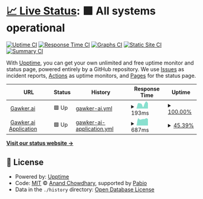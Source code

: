 # [📈 Live Status](https://status.gawker.ai): <!--live status--> **🟩 All systems operational**

[![Uptime CI](https://github.com/GawkerAI/upptime/workflows/Uptime%20CI/badge.svg)](https://github.com/GawkerAI/upptime/actions?query=workflow%3A%22Uptime+CI%22)
[![Response Time CI](https://github.com/GawkerAI/upptime/workflows/Response%20Time%20CI/badge.svg)](https://github.com/GawkerAI/upptime/actions?query=workflow%3A%22Response+Time+CI%22)
[![Graphs CI](https://github.com/GawkerAI/upptime/workflows/Graphs%20CI/badge.svg)](https://github.com/GawkerAI/upptime/actions?query=workflow%3A%22Graphs+CI%22)
[![Static Site CI](https://github.com/GawkerAI/upptime/workflows/Static%20Site%20CI/badge.svg)](https://github.com/GawkerAI/upptime/actions?query=workflow%3A%22Static+Site+CI%22)
[![Summary CI](https://github.com/GawkerAI/upptime/workflows/Summary%20CI/badge.svg)](https://github.com/GawkerAI/upptime/actions?query=workflow%3A%22Summary+CI%22)

With [Upptime](https://upptime.js.org), you can get your own unlimited and free uptime monitor and status page, powered entirely by a GitHub repository. We use [Issues](https://github.com/upptime/upptime/issues) as incident reports, [Actions](https://github.com/GawkerAI/upptime/actions) as uptime monitors, and [Pages](https://status.gawker.ai) for the status page.

<!--start: status pages-->
<!-- This summary is generated by Upptime (https://github.com/upptime/upptime) -->
<!-- Do not edit this manually, your changes will be overwritten -->
<!-- prettier-ignore -->
| URL | Status | History | Response Time | Uptime |
| --- | ------ | ------- | ------------- | ------ |
| <img alt="" src="https://icons.duckduckgo.com/ip3/gawker.ai.ico" height="13"> [Gawker.ai](https://gawker.ai/) | 🟩 Up | [gawker-ai.yml](https://github.com/GawkerAI/upptime/commits/HEAD/history/gawker-ai.yml) | <details><summary><img alt="Response time graph" src="./graphs/gawker-ai/response-time-week.png" height="20"> 193ms</summary><br><a href="https://status.gawker.ai/history/gawker-ai"><img alt="Response time 193" src="https://img.shields.io/endpoint?url=https%3A%2F%2Fraw.githubusercontent.com%2FGawkerAI%2Fupptime%2FHEAD%2Fapi%2Fgawker-ai%2Fresponse-time.json"></a><br><a href="https://status.gawker.ai/history/gawker-ai"><img alt="24-hour response time 193" src="https://img.shields.io/endpoint?url=https%3A%2F%2Fraw.githubusercontent.com%2FGawkerAI%2Fupptime%2FHEAD%2Fapi%2Fgawker-ai%2Fresponse-time-day.json"></a><br><a href="https://status.gawker.ai/history/gawker-ai"><img alt="7-day response time 193" src="https://img.shields.io/endpoint?url=https%3A%2F%2Fraw.githubusercontent.com%2FGawkerAI%2Fupptime%2FHEAD%2Fapi%2Fgawker-ai%2Fresponse-time-week.json"></a><br><a href="https://status.gawker.ai/history/gawker-ai"><img alt="30-day response time 193" src="https://img.shields.io/endpoint?url=https%3A%2F%2Fraw.githubusercontent.com%2FGawkerAI%2Fupptime%2FHEAD%2Fapi%2Fgawker-ai%2Fresponse-time-month.json"></a><br><a href="https://status.gawker.ai/history/gawker-ai"><img alt="1-year response time 193" src="https://img.shields.io/endpoint?url=https%3A%2F%2Fraw.githubusercontent.com%2FGawkerAI%2Fupptime%2FHEAD%2Fapi%2Fgawker-ai%2Fresponse-time-year.json"></a></details> | <details><summary><a href="https://status.gawker.ai/history/gawker-ai">100.00%</a></summary><a href="https://status.gawker.ai/history/gawker-ai"><img alt="All-time uptime 100.00%" src="https://img.shields.io/endpoint?url=https%3A%2F%2Fraw.githubusercontent.com%2FGawkerAI%2Fupptime%2FHEAD%2Fapi%2Fgawker-ai%2Fuptime.json"></a><br><a href="https://status.gawker.ai/history/gawker-ai"><img alt="24-hour uptime 100.00%" src="https://img.shields.io/endpoint?url=https%3A%2F%2Fraw.githubusercontent.com%2FGawkerAI%2Fupptime%2FHEAD%2Fapi%2Fgawker-ai%2Fuptime-day.json"></a><br><a href="https://status.gawker.ai/history/gawker-ai"><img alt="7-day uptime 100.00%" src="https://img.shields.io/endpoint?url=https%3A%2F%2Fraw.githubusercontent.com%2FGawkerAI%2Fupptime%2FHEAD%2Fapi%2Fgawker-ai%2Fuptime-week.json"></a><br><a href="https://status.gawker.ai/history/gawker-ai"><img alt="30-day uptime 100.00%" src="https://img.shields.io/endpoint?url=https%3A%2F%2Fraw.githubusercontent.com%2FGawkerAI%2Fupptime%2FHEAD%2Fapi%2Fgawker-ai%2Fuptime-month.json"></a><br><a href="https://status.gawker.ai/history/gawker-ai"><img alt="1-year uptime 100.00%" src="https://img.shields.io/endpoint?url=https%3A%2F%2Fraw.githubusercontent.com%2FGawkerAI%2Fupptime%2FHEAD%2Fapi%2Fgawker-ai%2Fuptime-year.json"></a></details>
| <img alt="" src="https://icons.duckduckgo.com/ip3/app.gawker.ai.ico" height="13"> [Gawker.ai Application](https://app.gawker.ai/) | 🟩 Up | [gawker-ai-application.yml](https://github.com/GawkerAI/upptime/commits/HEAD/history/gawker-ai-application.yml) | <details><summary><img alt="Response time graph" src="./graphs/gawker-ai-application/response-time-week.png" height="20"> 687ms</summary><br><a href="https://status.gawker.ai/history/gawker-ai-application"><img alt="Response time 687" src="https://img.shields.io/endpoint?url=https%3A%2F%2Fraw.githubusercontent.com%2FGawkerAI%2Fupptime%2FHEAD%2Fapi%2Fgawker-ai-application%2Fresponse-time.json"></a><br><a href="https://status.gawker.ai/history/gawker-ai-application"><img alt="24-hour response time 687" src="https://img.shields.io/endpoint?url=https%3A%2F%2Fraw.githubusercontent.com%2FGawkerAI%2Fupptime%2FHEAD%2Fapi%2Fgawker-ai-application%2Fresponse-time-day.json"></a><br><a href="https://status.gawker.ai/history/gawker-ai-application"><img alt="7-day response time 687" src="https://img.shields.io/endpoint?url=https%3A%2F%2Fraw.githubusercontent.com%2FGawkerAI%2Fupptime%2FHEAD%2Fapi%2Fgawker-ai-application%2Fresponse-time-week.json"></a><br><a href="https://status.gawker.ai/history/gawker-ai-application"><img alt="30-day response time 687" src="https://img.shields.io/endpoint?url=https%3A%2F%2Fraw.githubusercontent.com%2FGawkerAI%2Fupptime%2FHEAD%2Fapi%2Fgawker-ai-application%2Fresponse-time-month.json"></a><br><a href="https://status.gawker.ai/history/gawker-ai-application"><img alt="1-year response time 687" src="https://img.shields.io/endpoint?url=https%3A%2F%2Fraw.githubusercontent.com%2FGawkerAI%2Fupptime%2FHEAD%2Fapi%2Fgawker-ai-application%2Fresponse-time-year.json"></a></details> | <details><summary><a href="https://status.gawker.ai/history/gawker-ai-application">45.39%</a></summary><a href="https://status.gawker.ai/history/gawker-ai-application"><img alt="All-time uptime 45.39%" src="https://img.shields.io/endpoint?url=https%3A%2F%2Fraw.githubusercontent.com%2FGawkerAI%2Fupptime%2FHEAD%2Fapi%2Fgawker-ai-application%2Fuptime.json"></a><br><a href="https://status.gawker.ai/history/gawker-ai-application"><img alt="24-hour uptime 45.39%" src="https://img.shields.io/endpoint?url=https%3A%2F%2Fraw.githubusercontent.com%2FGawkerAI%2Fupptime%2FHEAD%2Fapi%2Fgawker-ai-application%2Fuptime-day.json"></a><br><a href="https://status.gawker.ai/history/gawker-ai-application"><img alt="7-day uptime 45.39%" src="https://img.shields.io/endpoint?url=https%3A%2F%2Fraw.githubusercontent.com%2FGawkerAI%2Fupptime%2FHEAD%2Fapi%2Fgawker-ai-application%2Fuptime-week.json"></a><br><a href="https://status.gawker.ai/history/gawker-ai-application"><img alt="30-day uptime 45.39%" src="https://img.shields.io/endpoint?url=https%3A%2F%2Fraw.githubusercontent.com%2FGawkerAI%2Fupptime%2FHEAD%2Fapi%2Fgawker-ai-application%2Fuptime-month.json"></a><br><a href="https://status.gawker.ai/history/gawker-ai-application"><img alt="1-year uptime 45.39%" src="https://img.shields.io/endpoint?url=https%3A%2F%2Fraw.githubusercontent.com%2FGawkerAI%2Fupptime%2FHEAD%2Fapi%2Fgawker-ai-application%2Fuptime-year.json"></a></details>

<!--end: status pages-->

[**Visit our status website →**](https://status.gawker.ai)

## 📄 License

- Powered by: [Upptime](https://github.com/upptime/upptime)
- Code: [MIT](./LICENSE) © [Anand Chowdhary](https://anandchowdhary.com), supported by [Pabio](https://pabio.com)
- Data in the `./history` directory: [Open Database License](https://opendatacommons.org/licenses/odbl/1-0/)
